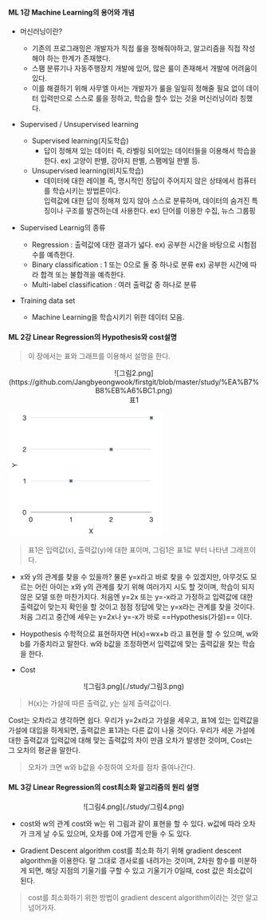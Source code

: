 #### ML 1강 Machine Learning의 용어와 개념
+ 머신러닝이란?
	- 기존의 프로그래밍은 개발자가 직접 룰을 정해줘야하고, 알고리즘을 직접 작성해야 하는 한계가 존재했다.
	- 스팸 분류기나 자동주행장치 개발에 있어, 많은 룰이 존재해서 개발에 어려움이 있다.
	- 이를 해결하기 위해 사무엘 아서는 개발자가 룰을 일일히 정해줄 필요 없이 데이터 입력만으로 스스로 룰을 정하고, 학습을 할수 있는 것을 머신러닝이라 칭했다.

+ Supervised / Unsupervised learning
	- Supervised learning(지도학습)
	 	- 답이 정해져 있는 데이터 즉, 라벨링 되어있는 데이터들을 이용해서 학습을 한다.
	 	ex) 고양이 판별, 강아지 판별, 스팸메일 판별 등.
    - Unsupervised learning(비지도학습)
    	- 데이터에 대한 레이블 즉, 명시적인 정답이 주어지지 않은 상태에서 컴퓨터를 학습시키는 방법론이다.     
    	입력값에 대한 답이 정해져 있지 않아 스스로 분류하며, 데이터의 숨겨진 특징이나 구조를 발견하는데 사용한다.
    	ex) 단어를 이용한 수집, 뉴스 그룹핑

+ Supervised Learnig의 종류
	- Regression : 출력값에 대한 결과가 넓다.
	ex) 공부한 시간을 바탕으로 시험점수를 예측한다.
    - Binary classification : 1 또는 0으로 둘 중 하나로 분류
    ex) 공부한 시간에 따라 합격 또는 불합격을 예측한다.
    - Multi-label classification : 여러 출력값 중 하나로 분류

+ Training data set
 	- Machine Learning을 학습시키기 위한 데이터 모음.

#### ML 2강 Linear Regression의 Hypothesis와 cost설명
> 이 장에서는 표와 그래프를 이용해서 설명을 한다.

<center> ![그림2.png](https://github.com/Jangbyeongwook/firstgit/blob/master/study/%EA%B7%B8%EB%A6%BC1.png)</center> <center> 표1 </center>

![](https://github.com/Jangbyeongwook/firstgit/blob/master/study/image1.png)

>표1은 입력값(x), 출력값(y)에 대한 표이며, 그림1은 표1로 부터 나타낸 그래프이다.

+ x와 y의 관계를 찾을 수 있을까?
 물론 y=x라고 바로 찾을 수 있겠지만, 아무것도 모르는 어린 아이는 x와 y의 관계를 찾기 위해 여러가지 시도 할 것이며, 학습이 되지 않은 모델 또한 마찬가지다. 
 처음엔 y=2x 또는 y=-x라고 가정하고 입력값에 대한 출력값이 맞는지 확인을 할 것이고 점점 정답에 맞는 y=x라는 관계를 찾을 것이다. 
 처음 그리고 중간에 세우는 y=2x나 y=-x가 바로 ==Hypothesis(가설)== 이다.

+ Hoypothesis
 수학적으로 표현하자면 H(x)=wx+b 라고 표현을 할 수 있으며, w와 b를 가중치라고 말한다.
 w와 b값을 조정하면서 입력값에 맞는 출력값을 찾는 학습을 한다.

+ Cost
<center>![그림3.png](./study/그림3.png)</center>

> H(x)는 가설에 따른 출력값, y는 실제 출력값이다.

 Cost는 오차라고 생각하면 쉽다. 우리가 y=2x라고 가설을 세우고, 표1에 있는 입력값을 가설에 대입을 하게되면, 출력값은 표1과는 다른 값이 나올 것이다.
 우리가 세운 가설에 대한 출력값과 입력값에 대해 맞는 출력값의 차이 만큼 오차가 발생한 것이며, Cost는 그 오차의 평균을 말한다.
> 오차가 크면 w와 b값을 수정하여 오차를 점차 줄여나간다.

#### ML 3강 Linear Regression의 cost최소화 알고리즘의 원리 설명


<center> ![그림4.png](./study/그림4.png) </center>

+ cost와 w의 관계
 cost와 w는 위 그림과 같이 표현을 할 수 있다. w값에 따라 오차가 크게 날 수도 있으며, 오차를 0에 가깝게 만들 수 도 있다.
 
+ Gradient Descent algorithm
 cost를 최소화 하기 위해 gradient descent algorithm을 이용한다. 말 그대로 경사로를 내려가는 것이며, 2차원 함수를 미분하게 되면, 해당 지점의 기울기를 구할 수 있고 기울기가 0일때, cost 값은 최소값이 된다.
> cost를 최소화하기 위한 방법이 gradient descent algorithm이라는 것만 알고 넘어가자.

